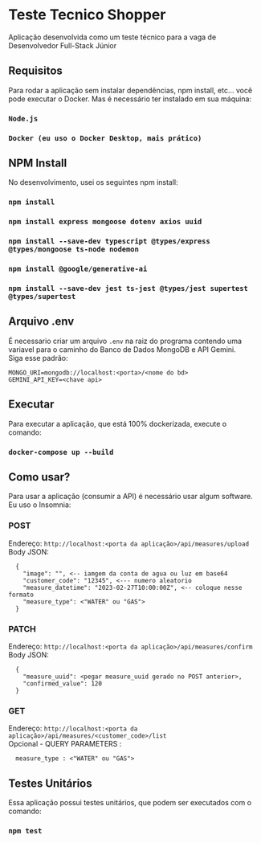 # Teste Tecnico Shopper
Aplicação desenvolvida como um teste técnico para a vaga de Desenvolvedor Full-Stack Júnior

## Requisitos
Para rodar a aplicação sem instalar dependências, npm install, etc... você pode executar o Docker. Mas é necessário ter instalado em sua máquina:

### `Node.js`
### `Docker (eu uso o Docker Desktop, mais prático)`

## NPM Install
No desenvolvimento, usei os seguintes npm install:

### `npm install`
### `npm install express mongoose dotenv axios uuid`
### `npm install --save-dev typescript @types/express @types/mongoose ts-node nodemon`
### `npm install @google/generative-ai`
### `npm install --save-dev jest ts-jest @types/jest supertest @types/supertest`

## Arquivo .env
É necessario criar um arquivo `.env` na raiz do programa contendo uma variavel para o caminho do Banco de Dados MongoDB e API Gemini.
<br />
Siga esse padrão:
~~~
MONGO_URI=mongodb://localhost:<porta>/<nome do bd>
GEMINI_API_KEY=<chave api>
~~~

## Executar
Para executar a aplicação, que está 100% dockerizada, execute o comando:
### `docker-compose up --build`

## Como usar?
Para usar a aplicação (consumir a API) é necessário usar algum software. Eu uso o Insomnia:

### POST
Endereço: 
  `http://localhost:<porta da aplicação>/api/measures/upload`
<br />
Body JSON: 
~~~
  {
    "image": "", <-- iamgem da conta de agua ou luz em base64
    "customer_code": "12345", <--- numero aleatorio
    "measure_datetime": "2023-02-27T10:00:00Z", <-- coloque nesse formato
    "measure_type": <"WATER" ou "GAS">
  }
~~~

### PATCH
Endereço: 
  `http://localhost:<porta da aplicação>/api/measures/confirm`
<br />
Body JSON: 
~~~
  {
    "measure_uuid": <pegar measure_uuid gerado no POST anterior>,
    "confirmed_value": 120
  }
~~~

### GET
Endereço: 
  `http://localhost:<porta da aplicação>/api/measures/<customer_code>/list`
<br />
Opcional - QUERY PARAMETERS : 
~~~
  measure_type : <"WATER" ou "GAS">
~~~

## Testes Unitários
Essa aplicação possui testes unitários, que podem ser executados com o comando:
### `npm test`

